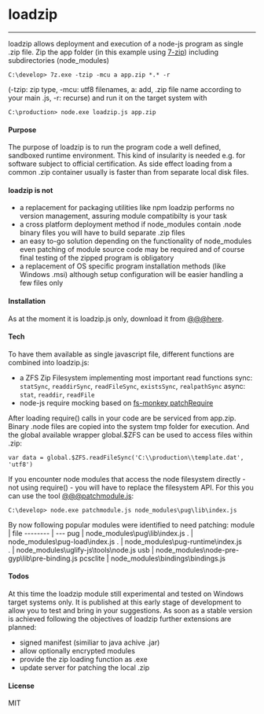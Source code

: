 ﻿# loadzip
-----

loadzip allows deployment and execution of a node-js program as single .zip file.
Zip the app folder (in this example using [7-zip](http://www.7-zip.org)) including subdirectories (node_modules)

    C:\develop> 7z.exe -tzip -mcu a app.zip *.* -r

(-tzip: zip type, -mcu: utf8 filenames, a: add, .zip file name according to your main .js, -r: recurse)
and run it on the target system with

    C:\production> node.exe loadzip.js app.zip


#### Purpose
The purpose of loadzip is to run the program code a well defined, sandboxed runtime environment.
This kind of insularity is needed e.g. for software subject to official certification.
As side effect loading from a common .zip container usually is faster than from separate local disk files.

#### loadzip is not
* a replacement for packaging utilities like npm
loadzip performs no version management, assuring module compatibilty is your task
* a cross platform deployment method
if node_modules contain .node binary files you will have to build separate .zip files
* an easy to-go solution
depending on the functionality of node_modules even patching of module source code may be required
and of course final testing of the zipped program is obligatory
* a replacement of OS specific program installation methods (like Windows .msi)
although setup configuration will be easier handling a few files only

#### Installation
As at the moment it is loadzip.js only, download it from [@@@here](https://github.com/efsta/loaddir/loaddir.js).

#### Tech
To have them available as single javascript file, different functions are combined into loadzip.js:
* a ZFS Zip Filesystem implementing most important read functions
sync: `statSync`, `readdirSync`, `readFileSync`, `existsSync`, `realpathSync`
async: `stat`, `readdir`, `readFile`
* node-js require mocking
based on [fs-monkey patchRequire](https://github.com/streamich/fs-monkey#readme)

After loading require() calls in your code are be serviced from app.zip.
Binary .node files are copied into the system tmp folder for execution.
And the global available wrapper global.$ZFS can be used to access files within .zip:
    
    var data = global.$ZFS.readFileSync('C:\\production\\template.dat', 'utf8')

If you encounter node modules that access the node filesystem directly - not using require() - you will have to replace the filesystem API.
For this you can use the tool [@@@patchmodule.js](https://github.com/efsta/loaddir/patchmodule.js):

    C:\develop> node.exe patchmodule.js node_modules\pug\lib\index.js

By now following popular modules were identified to need patching:
module   | file
-------- | ---
pug      | node_modules\pug\lib\index.js
.	     | node_modules\pug-load\index.js
.	     | node_modules\pug-runtime\index.js	
.	     | node_modules\uglify-js\tools\node.js
usb      | node_modules\node-pre-gyp\lib\pre-binding.js
pcsclite | node_modules\bindings\bindings.js

#### Todos
At this time the loadzip module still experimental and tested on Windows target systems only.
It is published at this early stage of development to allow you to test and bring in your suggestions.
As soon as a stable version is achieved following the objectives of loadzip further extensions are planned:
* signed manifest (similiar to java achive .jar)
* allow optionally encrypted modules
* provide the zip loading function as .exe
* update server for patching the local .zip

#### License
MIT